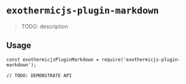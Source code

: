 # `exothermicjs-plugin-markdown`

> TODO: description

## Usage

```
const exothermicjsPluginMarkdown = require('exothermicjs-plugin-markdown');

// TODO: DEMONSTRATE API
```
